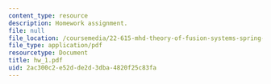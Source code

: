 ```yaml
---
content_type: resource
description: Homework assignment.
file: null
file_location: /coursemedia/22-615-mhd-theory-of-fusion-systems-spring-2007/2ac300c2e52dde2d3dba4820f25c83fa_hw_1.pdf
file_type: application/pdf
resourcetype: Document
title: hw_1.pdf
uid: 2ac300c2-e52d-de2d-3dba-4820f25c83fa
---
```

